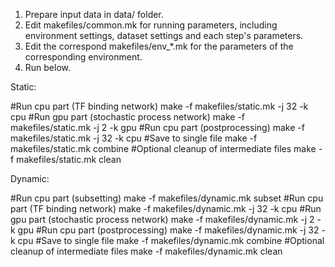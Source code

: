 1. Prepare input data in data/ folder.
1. Edit makefiles/common.mk for running parameters, including environment settings, dataset settings and each step's parameters.
2. Edit the correspond makefiles/env_*.mk for the parameters of the corresponding environment.
3. Run below.

Static:

#Run cpu part (TF binding network)
make -f makefiles/static.mk -j 32 -k cpu
#Run gpu part (stochastic process network)
make -f makefiles/static.mk -j 2 -k gpu
#Run cpu part (postprocessing)
make -f makefiles/static.mk -j 32 -k cpu
#Save to single file
make -f makefiles/static.mk combine
#Optional cleanup of intermediate files
make -f makefiles/static.mk clean

Dynamic:

#Run cpu part (subsetting)
make -f makefiles/dynamic.mk subset
#Run cpu part (TF binding network)
make -f makefiles/dynamic.mk -j 32 -k cpu
#Run gpu part (stochastic process network)
make -f makefiles/dynamic.mk -j 2 -k gpu
#Run cpu part (postprocessing)
make -f makefiles/dynamic.mk -j 32 -k cpu
#Save to single file
make -f makefiles/dynamic.mk combine
#Optional cleanup of intermediate files
make -f makefiles/dynamic.mk clean




